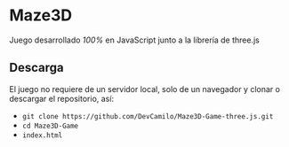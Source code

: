 # Maze3D
Juego desarrollado _100%_ en JavaScript junto a la librería de three.js
 
## Descarga
El juego no requiere de un servidor local, solo de un navegador y clonar o descargar el repositorio, así:
- `git clone https://github.com/DevCamilo/Maze3D-Game-three.js.git`
- `cd Maze3D-Game`
- `index.html`
